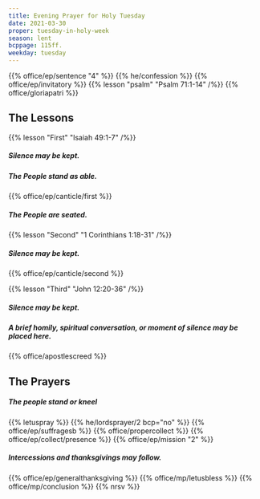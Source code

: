 ```yaml
---
title: Evening Prayer for Holy Tuesday
date: 2021-03-30
proper: tuesday-in-holy-week
season: lent
bcppage: 115ff.
weekday: tuesday
---
```

{{% office/ep/sentence "4" %}}
{{% he/confession %}}
{{% office/ep/invitatory %}}
{{% lesson "psalm" "Psalm 71:1-14" /%}}
{{% office/gloriapatri %}}

## The Lessons
{{% lesson "First" "Isaiah 49:1-7" /%}}

##### Silence may be kept.
##### The People stand as able.
{{% office/ep/canticle/first %}}
##### The People are seated.

{{% lesson "Second"  "1 Corinthians 1:18-31" /%}}

##### Silence may be kept.
{{% office/ep/canticle/second %}}

{{% lesson "Third" "John 12:20-36" /%}}

##### Silence may be kept.
##### A brief homily, spiritual conversation, or moment of silence may be placed here.

{{% office/apostlescreed %}}

## The Prayers
##### The people stand or kneel
{{% letuspray %}}
{{% he/lordsprayer/2 bcp="no" %}}
{{% office/ep/suffragesb %}}
{{% office/propercollect %}}
{{% office/ep/collect/presence %}}
{{% office/ep/mission "2" %}}
##### Intercessions and thanksgivings may follow.

{{% office/ep/generalthanksgiving %}}
{{% office/mp/letusbless %}}
{{% office/mp/conclusion %}}
{{% nrsv %}}
